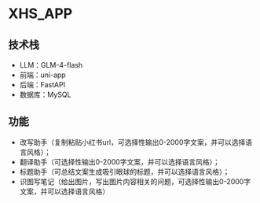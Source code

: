 # XHS_APP

## 技术栈
- LLM：GLM-4-flash  
- 前端：uni-app  
- 后端：FastAPI  
- 数据库：MySQL 

## 功能
- 改写助手（复制粘贴小红书url，可选择性输出0-2000字文案，并可以选择语言风格）；
- 翻译助手（可选择性输出0-2000字文案，并可以选择语言风格）；
- 标题助手（可总结文案生成吸引眼球的标题，并可以选择语言风格）；
- 识图写笔记（给出图片，写出图片内容相关的问题，可选择性输出0-2000字文案，并可以选择语言风格）
